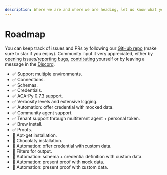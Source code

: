 ```yaml
---
description: Where we are and where we are heading, let us know what you want to see next!
---
```


# Roadmap

You can keep track of issues and PRs by following our [GitHub repo](https://github.com/animo/aries-cli) (make sure to star if you enjoy). Community input it very appreciated, either by [opening issues/reporting bugs](https://github.com/animo/aries-cli/issues),  [contributing](contributing.md) yourself or by leaving a message in the [Discord](https://discord.gg/vXRVNh3DYD).&#x20;

* ✅ Support multiple environments.
* ✅ Connections.
* ✅ Schemas.
* ✅ Credentials.
* ✅ ACA-Py 0.7.3 support.
* ✅ Verbosity levels and extensive logging.
* ✅ Automation: offer credential with mocked data.
* ✅ Community agent support.
* ✅ Tenant support through multitenant agent + personal token.
* ✅ Brew install.
* ✅ Proofs.
* 🚧 Apt-get installation.
* 🚧 Chocolaty installation.
* 🚧 Automation: offer credential with custom data.
* 🚧 Filters for output.
* 🚧 Automation: schema + credential definition with custom data.
* 🚧 Automation: present proof with mock data.
* 🚧 Automation: present proof with custom data.
